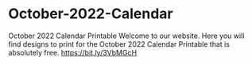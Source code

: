 # October-2022-Calendar
October 2022 Calendar Printable Welcome to our website. Here you will find designs to print for the October 2022 Calendar Printable that is absolutely free. https://bit.ly/3VbMGcH
